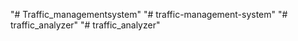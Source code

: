 "# Traffic_managementsystem" 
"# traffic-management-system" 
"# traffic_analyzer" 
"# traffic_analyzer" 

